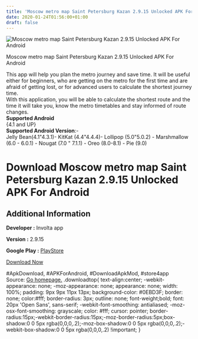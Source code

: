 ```yaml
---
title: 'Moscow metro map Saint Petersburg Kazan 2.9.15 Unlocked APK For Android'
date: 2020-01-24T01:56:00+01:00
draft: false
---
```


![Moscow metro map Saint Petersburg Kazan 2.9.15 Unlocked APK For Android](https://i2.wp.com/apkhome.net/wp-content/uploads/2020/01/Moscow-metro-map-Saint-Petersburg-Kazan-2.9.15-Unlocked.png "Moscow metro map Saint Petersburg Kazan 2.9.15 Unlocked APK For Android")

  

Moscow metro map Saint Petersburg Kazan 2.9.15 Unlocked APK For Android

This app will help you plan the metro journey and save time. It will be useful either for beginners, who are getting on the metro for the first time and are afraid of getting lost, or for advanced users to calculate the shortest journey time.  
With this application, you will be able to calculate the shortest route and the time it will take you, know the metro timetables and stay informed of route changes.  
**Supported Android**  
{4.1 and UP}  
**Supported Android Version**:-  
Jelly Bean(4.1"4.3.1)- KitKat (4.4"4.4.4)- Lollipop (5.0"5.0.2) - Marshmallow (6.0 - 6.0.1) - Nougat (7.0 " 7.1.1) - Oreo (8.0-8.1) - Pie (9.0)

Download Moscow metro map Saint Petersburg Kazan 2.9.15 Unlocked APK For Android
================================================================================

Additional Information
----------------------

**Developer :** Involta app

**Version :** 2.9.15

**Google Play :** [PlayStore](https://play.google.com/store/apps/details?id=ru.involta.metro&hl=en)

  

[Download Now](https://store4app.co/post/moscow-metro-map-saint-petersburg-kazan-2-9-15-unlocked-apk-for-android_1579781944)

  
#ApkDownload, #APKForAndroid, #DownloadApkMod, #store4app  
Source: [Go homepage.](https://store4app.co/post/moscow-metro-map-saint-petersburg-kazan-2-9-15-unlocked-apk-for-android_1579781944) .downloadtop{ text-align:center; -webkit-appearance: none; -moz-appearance: none; appearance: none; width: 100%; padding: 9px 9px 11px 13px; background-color: #0EBD3F; border: none; color:#fff; border-radius: 3px; outline: none; font-weight;bold; font: 20px 'Open Sans', sans-serif; -webkit-font-smoothing: antialiased; -moz-osx-font-smoothing: grayscale; color: #fff; cursor: pointer; border-radius:15px;-webkit-border-radius:15px;-moz-border-radius:5px;box-shadow:0 0 5px rgba(0,0,0,.2);-moz-box-shadow:0 0 5px rgba(0,0,0,.2);-webkit-box-shadow:0 0 5px rgba(0,0,0,.2) !important; }